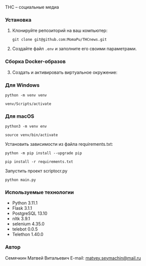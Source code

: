 ТНС – социальные медиа

### Установка

1. Клонируйте репозиторий на ваш компьютер:

    ```
    git clone git@github.com:MomaPu/THCnews.git
    ```

2. Создайте файл `.env` и заполните его своими параметрами. 
### Сборка Docker-образов

3. Cоздать и активировать виртуальное окружение:

### Для Windows

```
python -m venv venv
```

```
venv/Scripts/activate
```


### Для macOS
```
python3 -m venv env
```

```
source venv/bin/activate
```


Установить зависимости из файла requirements.txt:

```
python -m pip install --upgrade pip
```

```
pip install -r requirements.txt
```


Запустить проект scriptocr.py
```
python main.py
```

### Используемые технологии
- Python 3.11.1  
- Flask 3.1.1
- PostgreSQL 13.10
- nltk 3.9.1
- selenium 4.35.0
- telebot 0.0.5
- Telethon 1.40.0

### Автор
Семячкин Матвей Витальевич
E-mail: matvey.seymachin@mail.ru
